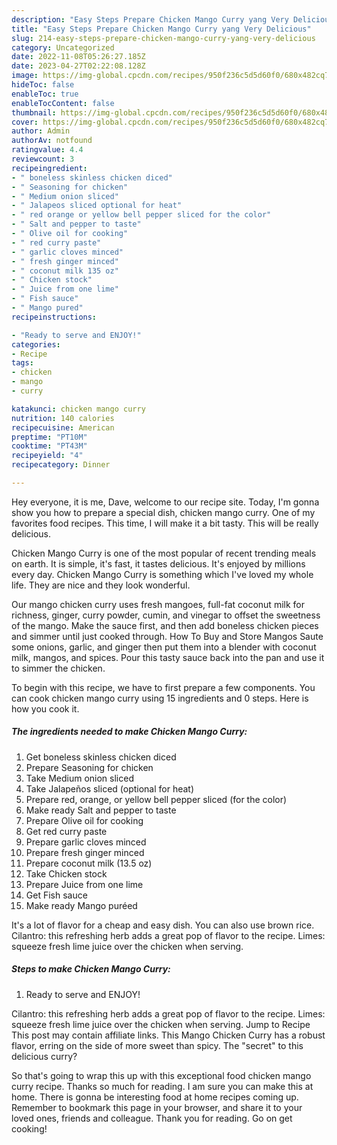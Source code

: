 ```yaml
---
description: "Easy Steps Prepare Chicken Mango Curry yang Very Delicious"
title: "Easy Steps Prepare Chicken Mango Curry yang Very Delicious"
slug: 214-easy-steps-prepare-chicken-mango-curry-yang-very-delicious
category: Uncategorized
date: 2022-11-08T05:26:27.185Z
date: 2023-04-27T02:22:08.128Z
image: https://img-global.cpcdn.com/recipes/950f236c5d5d60f0/680x482cq70/chicken-mango-curry-recipe-main-photo.jpg
hideToc: false
enableToc: true
enableTocContent: false
thumbnail: https://img-global.cpcdn.com/recipes/950f236c5d5d60f0/680x482cq70/chicken-mango-curry-recipe-main-photo.jpg
cover: https://img-global.cpcdn.com/recipes/950f236c5d5d60f0/680x482cq70/chicken-mango-curry-recipe-main-photo.jpg
author: Admin
authorAv: notfound
ratingvalue: 4.4
reviewcount: 3
recipeingredient:
- " boneless skinless chicken diced"
- " Seasoning for chicken"
- " Medium onion sliced"
- " Jalapeos sliced optional for heat"
- " red orange or yellow bell pepper sliced for the color"
- " Salt and pepper to taste"
- " Olive oil for cooking"
- " red curry paste"
- " garlic cloves minced"
- " fresh ginger minced"
- " coconut milk 135 oz"
- " Chicken stock"
- " Juice from one lime"
- " Fish sauce"
- " Mango pured"
recipeinstructions:

- "Ready to serve and ENJOY!"
categories:
- Recipe
tags:
- chicken
- mango
- curry

katakunci: chicken mango curry 
nutrition: 140 calories
recipecuisine: American
preptime: "PT10M"
cooktime: "PT43M"
recipeyield: "4"
recipecategory: Dinner

---
```



Hey everyone, it is me, Dave, welcome to our recipe site. Today, I'm gonna show you how to prepare a special dish, chicken mango curry. One of my favorites food recipes. This time, I will make it a bit tasty. This will be really delicious.

Chicken Mango Curry is one of the most popular of recent trending meals on earth. It is simple, it's fast, it tastes delicious. It's enjoyed by millions every day. Chicken Mango Curry is something which I've loved my whole life. They are nice and they look wonderful.

Our mango chicken curry uses fresh mangoes, full-fat coconut milk for richness, ginger, curry powder, cumin, and vinegar to offset the sweetness of the mango. Make the sauce first, and then add boneless chicken pieces and simmer until just cooked through. How To Buy and Store Mangos Saute some onions, garlic, and ginger then put them into a blender with coconut milk, mangos, and spices. Pour this tasty sauce back into the pan and use it to simmer the chicken.


To begin with this recipe, we have to first prepare a few components. You can cook chicken mango curry using 15 ingredients and 0 steps. Here is how you cook it.

<!--inarticleads1-->

##### The ingredients needed to make Chicken Mango Curry:

1. Get  boneless skinless chicken diced
1. Prepare  Seasoning for chicken
1. Take  Medium onion sliced
1. Take  Jalapeños sliced (optional for heat)
1. Prepare  red, orange, or yellow bell pepper sliced (for the color)
1. Make ready  Salt and pepper to taste
1. Prepare  Olive oil for cooking
1. Get  red curry paste
1. Prepare  garlic cloves minced
1. Prepare  fresh ginger minced
1. Prepare  coconut milk (13.5 oz)
1. Take  Chicken stock
1. Prepare  Juice from one lime
1. Get  Fish sauce
1. Make ready  Mango puréed


It&#39;s a lot of flavor for a cheap and easy dish. You can also use brown rice. Cilantro: this refreshing herb adds a great pop of flavor to the recipe. Limes: squeeze fresh lime juice over the chicken when serving. 

<!--inarticleads2-->

##### Steps to make Chicken Mango Curry:


1. Ready to serve and ENJOY!

Cilantro: this refreshing herb adds a great pop of flavor to the recipe. Limes: squeeze fresh lime juice over the chicken when serving. Jump to Recipe This post may contain affiliate links. This Mango Chicken Curry has a robust flavor, erring on the side of more sweet than spicy. The &#34;secret&#34; to this delicious curry? 

So that's going to wrap this up with this exceptional food chicken mango curry recipe. Thanks so much for reading. I am sure you can make this at home. There is gonna be interesting food at home recipes coming up. Remember to bookmark this page in your browser, and share it to your loved ones, friends and colleague. Thank you for reading. Go on get cooking!
